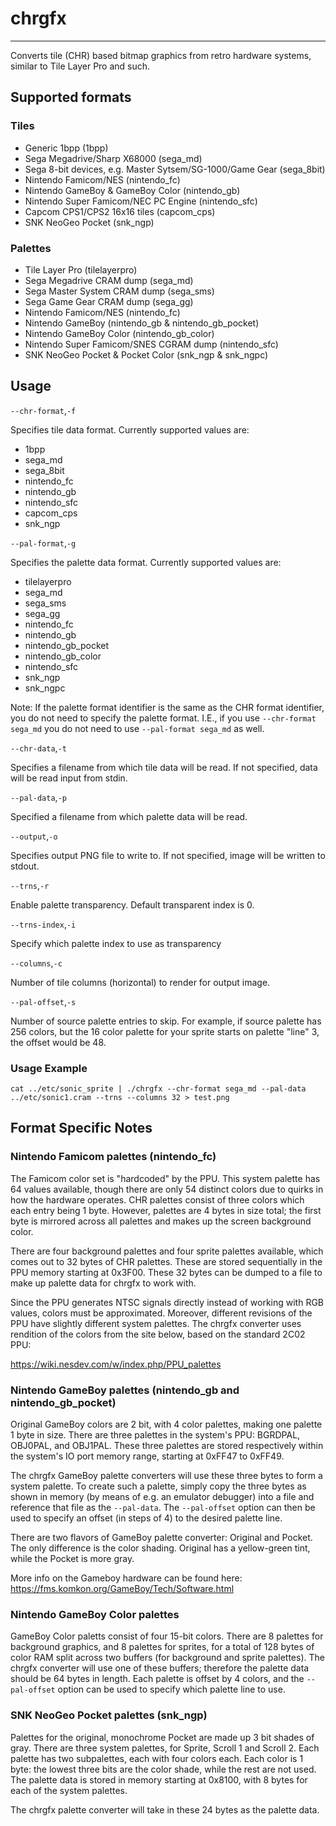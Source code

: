 # chrgfx
---
Converts tile (CHR) based bitmap graphics from retro hardware systems, similar to Tile Layer Pro and such.

## Supported formats
### Tiles
- Generic 1bpp (1bpp)
- Sega Megadrive/Sharp X68000 (sega_md)
- Sega 8-bit devices, e.g. Master Sytsem/SG-1000/Game Gear (sega_8bit)
- Nintendo Famicom/NES (nintendo_fc)
- Nintendo GameBoy & GameBoy Color (nintendo_gb)
- Nintendo Super Famicom/NEC PC Engine (nintendo_sfc)
- Capcom CPS1/CPS2 16x16 tiles (capcom_cps)
- SNK NeoGeo Pocket (snk_ngp)

### Palettes
- Tile Layer Pro (tilelayerpro)
- Sega Megadrive CRAM dump (sega_md)
- Sega Master System CRAM dump (sega_sms)
- Sega Game Gear CRAM dump (sega_gg)
- Nintendo Famicom/NES (nintendo_fc)
- Nintendo GameBoy (nintendo_gb & nintendo_gb_pocket)
- Nintendo GameBoy Color (nintendo_gb_color)
- Nintendo Super Famicom/SNES CGRAM dump (nintendo_sfc)
- SNK NeoGeo Pocket & Pocket Color (snk_ngp & snk_ngpc)

## Usage
```--chr-format```,```-f```

Specifies tile data format. Currently supported values are:

- 1bpp
- sega_md
- sega_8bit
- nintendo_fc
- nintendo_gb
- nintendo_sfc
- capcom_cps
- snk_ngp

```--pal-format```,```-g```

Specifies the palette data format. Currently supported values are:

- tilelayerpro
- sega_md
- sega_sms
- sega_gg
- nintendo_fc
- nintendo_gb
- nintendo_gb_pocket
- nintendo_gb_color
- nintendo_sfc
- snk_ngp
- snk_ngpc

Note: If the palette format identifier is the same as the CHR format identifier, you do not need to specify the palette format. I.E., if you use ```--chr-format sega_md``` you do not need to use ```--pal-format sega_md``` as well.

```--chr-data```,```-t```

Specifies a filename from which tile data will be read. If not specified, data will be read input from stdin.

```--pal-data```,```-p```

Specified a filename from which palette data will be read.

```--output```,```-o```

Specifies output PNG file to write to. If not specified, image will be written to stdout.

```--trns```,```-r```

Enable palette transparency. Default transparent index is 0.

```--trns-index```,```-i```

Specify which palette index to use as transparency

```--columns```,```-c```

Number of tile columns (horizontal) to render for output image.

```--pal-offset```,```-s```

Number of source palette entries to skip. For example, if source palette has 256 colors, but the 16 color palette for your sprite starts on palette "line" 3, the offset would be 48.

### Usage Example
    cat ../etc/sonic_sprite | ./chrgfx --chr-format sega_md --pal-data ../etc/sonic1.cram --trns --columns 32 > test.png

## Format Specific Notes

### Nintendo Famicom palettes (nintendo\_fc)
The Famicom color set is "hardcoded" by the PPU. This system palette has 64 values available, though there are only 54 distinct colors due to quirks in how the hardware operates. CHR palettes consist of three colors which each  entry being 1 byte. However, palettes are 4 bytes in size total; the first byte is mirrored across all palettes and makes up the screen background color.

There are four background palettes and four sprite palettes available, which comes out to 32 bytes of CHR palettes. These are stored sequentially in the PPU memory starting at 0x3F00. These 32 bytes can be dumped to a file to make up palette data for chrgfx to work with.

Since the PPU generates NTSC signals directly instead of working with RGB values, colors must be approximated. Moreover, different revisions of the PPU have slightly different system palettes. The chrgfx converter uses rendition of the colors from the site below, based on the standard 2C02 PPU:

https://wiki.nesdev.com/w/index.php/PPU_palettes

### Nintendo GameBoy palettes (nintendo\_gb and nintendo\_gb\_pocket)
Original GameBoy colors are 2 bit, with 4 color palettes, making one palette 1 byte in size. There are three palettes in the system's PPU: BGRDPAL, OBJ0PAL, and OBJ1PAL. These three palettes are stored respectively within the system's IO port memory range, starting at 0xFF47 to 0xFF49.

The chrgfx GameBoy palette converters will use these three bytes to form a system palette. To create such a palette, simply copy the three bytes as shown in memory (by means of e.g. an emulator debugger) into a file and reference that file as the `--pal-data`. The `--pal-offset` option can then be used to specify an offset (in steps of 4) to the desired palette line. 

There are two flavors of GameBoy palette converter: Original and Pocket. The only difference is the color shading. Original has a yellow-green tint, while the Pocket is more gray.

More info on the Gameboy hardware can be found here: https://fms.komkon.org/GameBoy/Tech/Software.html

### Nintendo GameBoy Color palettes
GameBoy Color paletts consist of four 15-bit colors. There are 8 palettes for background graphics, and 8 palettes for sprites, for a total of 128 bytes of color RAM split across two buffers (for background and sprite palettes). The chrgfx converter will use one of these buffers; therefore the palette data should be 64 bytes in length. Each palette is offset by 4 colors, and the `--pal-offset` option can be used to specify which palette line to use.

### SNK NeoGeo Pocket palettes (snk_ngp)
Palettes for the original, monochrome Pocket are made up 3 bit shades of gray. There are three system palettes, for Sprite, Scroll 1 and Scroll 2. Each palette has two subpalettes, each with four colors each. Each color is 1 byte: the lowest three bits are the color shade, while the rest are not used. The palette data is stored in memory starting at 0x8100, with 8 bytes for each of the system palettes.

The chrgfx palette converter will take in these 24 bytes as the palette data.
